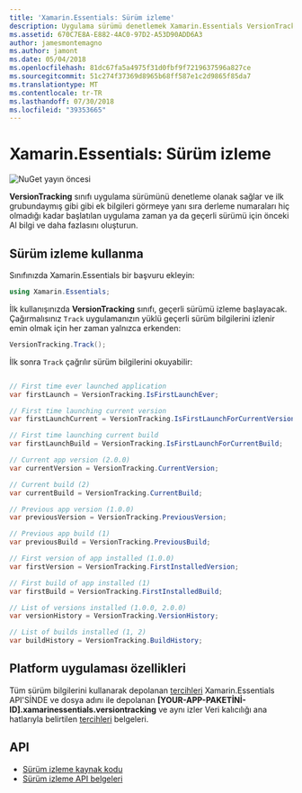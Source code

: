 ```yaml
---
title: 'Xamarin.Essentials: Sürüm izleme'
description: Uygulama sürümü denetlemek Xamarin.Essentials VersionTracking sınıfında sağlar ve ilk grubundaymış gibi gibi ek bilgileri görmeye yanı sıra derleme numaraları hiç olmadığı kadar başlatılan uygulama zaman veya geçerli sürümü için önceki derlemeyi Al bilgi ve daha fazlası.
ms.assetid: 670C7E8A-E882-4AC0-97D2-A53D90ADD6A3
author: jamesmontemagno
ms.author: jamont
ms.date: 05/04/2018
ms.openlocfilehash: 81dc67fa5a4975f31d0fbf9f7219637596a827ce
ms.sourcegitcommit: 51c274f37369d8965b68ff587e1c2d9865f85da7
ms.translationtype: MT
ms.contentlocale: tr-TR
ms.lasthandoff: 07/30/2018
ms.locfileid: "39353665"
---
```

# <a name="xamarinessentials-version-tracking"></a>Xamarin.Essentials: Sürüm izleme

![NuGet yayın öncesi](~/media/shared/pre-release.png)

**VersionTracking** sınıfı uygulama sürümünü denetleme olanak sağlar ve ilk grubundaymış gibi gibi ek bilgileri görmeye yanı sıra derleme numaraları hiç olmadığı kadar başlatılan uygulama zaman ya da geçerli sürümü için önceki Al bilgi ve daha fazlasını oluşturun.

## <a name="using-version-tracking"></a>Sürüm izleme kullanma

Sınıfınızda Xamarin.Essentials bir başvuru ekleyin:

```csharp
using Xamarin.Essentials;
```

İlk kullanışınızda **VersionTracking** sınıfı, geçerli sürümü izleme başlayacak. Çağırmalısınız `Track` uygulamanızın yüklü geçerli sürüm bilgilerini izlenir emin olmak için her zaman yalnızca erkenden:

```csharp
VersionTracking.Track();
```

İlk sonra `Track` çağrılır sürüm bilgilerini okuyabilir:

```csharp

// First time ever launched application
var firstLaunch = VersionTracking.IsFirstLaunchEver;

// First time launching current version
var firstLaunchCurrent = VersionTracking.IsFirstLaunchForCurrentVersion;

// First time launching current build
var firstLaunchBuild = VersionTracking.IsFirstLaunchForCurrentBuild;

// Current app version (2.0.0)
var currentVersion = VersionTracking.CurrentVersion;

// Current build (2)
var currentBuild = VersionTracking.CurrentBuild;

// Previous app version (1.0.0)
var previousVersion = VersionTracking.PreviousVersion;

// Previous app build (1)
var previousBuild = VersionTracking.PreviousBuild;

// First version of app installed (1.0.0)
var firstVersion = VersionTracking.FirstInstalledVersion;

// First build of app installed (1)
var firstBuild = VersionTracking.FirstInstalledBuild;

// List of versions installed (1.0.0, 2.0.0)
var versionHistory = VersionTracking.VersionHistory;

// List of builds installed (1, 2)
var buildHistory = VersionTracking.BuildHistory;
```

## <a name="platform-implementation-specifics"></a>Platform uygulaması özellikleri

Tüm sürüm bilgilerini kullanarak depolanan [tercihleri](preferences.md) Xamarin.Essentials API'SİNDE ve dosya adını ile depolanan **[YOUR-APP-PAKETİNİ-ID].xamarinessentials.versiontracking** ve aynı izler Veri kalıcılığı ana hatlarıyla belirtilen [tercihleri](preferences.md#persistence) belgeleri.

## <a name="api"></a>API

- [Sürüm izleme kaynak kodu](https://github.com/xamarin/Essentials/tree/master/Xamarin.Essentials/VersionTracking)
- [Sürüm izleme API belgeleri](xref:Xamarin.Essentials.VersionTracking)

